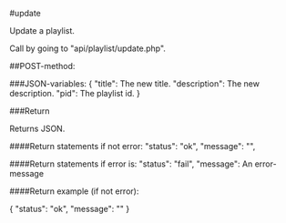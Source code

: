 #update

Update a playlist.

Call by going to "api/playlist/update.php".

##POST-method:

###JSON-variables:
{
    "title": The new title.
    "description": The new description.
    "pid": The playlist id.
}

###Return

Returns JSON.

####Return statements if not error:
"status": "ok",
"message": "",

####Return statements if error is:
"status": "fail",
"message": An error-message

####Return example (if not error):

{
    "status": "ok",
    "message": ""
}